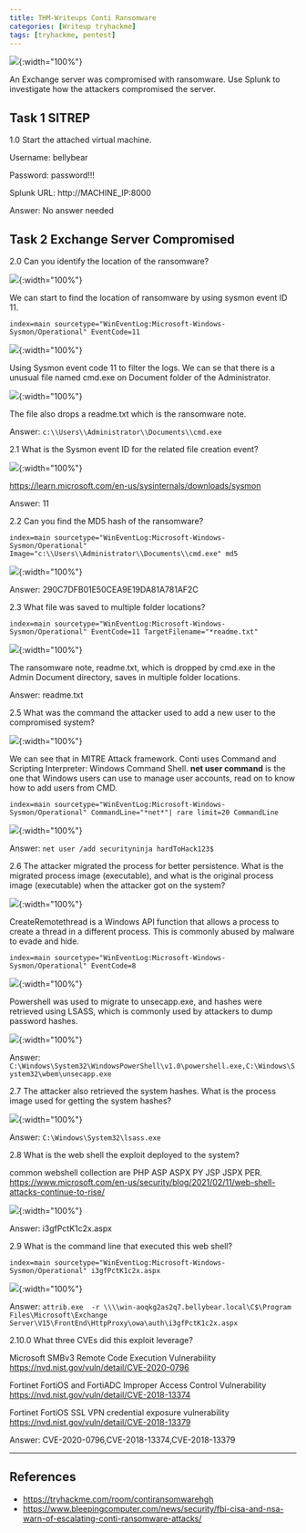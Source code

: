 ```yaml
---
title: THM-Writeups Conti Ransomware
categories: [Writeup tryhackme]
tags: [tryhackme, pentest]
---
```


![]({{site.baseurl}}/assets/img/2023-02-16-THM-Conti-22.png){:width="100%"}

An Exchange server was compromised with ransomware. Use Splunk to investigate how the attackers compromised the server.


## Task 1 SITREP

1.0 Start the attached virtual machine.

Username: bellybear

Password: password!!!

Splunk URL: http://MACHINE_IP:8000

Answer: No answer needed

## Task 2 Exchange Server Compromised 

2.0 Can you identify the location of the ransomware?

![]({{site.baseurl}}/assets/img/2023-02-16-THM-Conti-23.png){:width="100%"}

We can start to find the location of ransomware by using sysmon event ID 11.

``index=main sourcetype="WinEventLog:Microsoft-Windows-Sysmon/Operational" EventCode=11``

![]({{site.baseurl}}/assets/img/2023-02-16-THM-Conti-24.png){:width="100%"}

Using Sysmon event code 11 to filter the logs. We can se that there is a unusual file named cmd.exe on Document folder of the Administrator.

![]({{site.baseurl}}/assets/img/2023-02-16-THM-Conti-25.png){:width="100%"}

The file also drops a readme.txt which is the ransomware note.

Answer: ``c:\\Users\\Administrator\\Documents\\cmd.exe``

2.1 What is the Sysmon event ID for the related file creation event?

![]({{site.baseurl}}/assets/img/2023-02-16-THM-Conti-22.png){:width="100%"}

https://learn.microsoft.com/en-us/sysinternals/downloads/sysmon

Answer: 11

2.2 Can you find the MD5 hash of the ransomware?

``index=main sourcetype="WinEventLog:Microsoft-Windows-Sysmon/Operational" Image="c:\\Users\\Administrator\\Documents\\cmd.exe" md5``

![]({{site.baseurl}}/assets/img/2023-02-16-THM-Conti.png){:width="100%"}

Answer: 290C7DFB01E50CEA9E19DA81A781AF2C

2.3 What file was saved to multiple folder locations?

``index=main sourcetype="WinEventLog:Microsoft-Windows-Sysmon/Operational" EventCode=11 TargetFilename="*readme.txt"``

![]({{site.baseurl}}/assets/img/2023-02-16-THM-Conti-11.png){:width="100%"}

The ransomware note, readme.txt, which is dropped by cmd.exe in the Admin Document directory, saves in multiple folder locations.

Answer: readme.txt

2.5 What was the command the attacker used to add a new user to the compromised system?

![]({{site.baseurl}}/assets/img/2023-02-16-THM-Conti-12.png){:width="100%"}

We can see that in MITRE Attack framework. Conti uses Command and Scripting Interpreter: Windows Command Shell. **net user command**  is the one that Windows users can use to manage user accounts, read on to know how to add users from CMD.

``index=main sourcetype="WinEventLog:Microsoft-Windows-Sysmon/Operational" CommandLine="*net*"| rare limit=20 CommandLine``

![]({{site.baseurl}}/assets/img/2023-02-16-THM-Conti-14.png){:width="100%"}

Answer: ``net user /add securityninja hardToHack123$``

2.6 The attacker migrated the process for better persistence. What is the migrated process image (executable), and what is the original process image (executable) when the attacker got on the system?

![]({{site.baseurl}}/assets/img/2023-02-16-THM-Conti-15.png){:width="100%"}

CreateRemotethread is  a Windows API function that allows a process to create a thread in a different process. This is commonly abused by malware to evade and hide. 

``index=main sourcetype="WinEventLog:Microsoft-Windows-Sysmon/Operational" EventCode=8``

![]({{site.baseurl}}/assets/img/2023-02-16-THM-Conti-18.png){:width="100%"}

Powershell was used to migrate to unsecapp.exe, and hashes were retrieved using LSASS, which is commonly used by attackers to dump password hashes.

![]({{site.baseurl}}/assets/img/2023-02-16-THM-Conti-16.png){:width="100%"}


Answer: ``C:\Windows\System32\WindowsPowerShell\v1.0\powershell.exe,C:\Windows\System32\wbem\unsecapp.exe``


2.7 The attacker also retrieved the system hashes. What is the process image used for getting the system hashes?

![]({{site.baseurl}}/assets/img/2023-02-16-THM-Conti-17.png){:width="100%"}

Answer: ``C:\Windows\System32\lsass.exe``

2.8 What is the web shell the exploit deployed to the system?

common webshell collection are PHP ASP ASPX PY JSP JSPX PER. 
https://www.microsoft.com/en-us/security/blog/2021/02/11/web-shell-attacks-continue-to-rise/

![]({{site.baseurl}}/assets/img/2023-02-16-THM-Conti-19.png){:width="100%"}


Answer: i3gfPctK1c2x.aspx

2.9 What is the command line that executed this web shell?

``index=main sourcetype="WinEventLog:Microsoft-Windows-Sysmon/Operational" i3gfPctK1c2x.aspx``

![]({{site.baseurl}}/assets/img/2023-02-16-THM-Conti-20.png){:width="100%"}


Answer: ``attrib.exe  -r \\\\win-aoqkg2as2q7.bellybear.local\C$\Program Files\Microsoft\Exchange Server\V15\FrontEnd\HttpProxy\owa\auth\i3gfPctK1c2x.aspx``

2.10.0 What three CVEs did this exploit leverage?

Microsoft SMBv3 Remote Code Execution Vulnerability
https://nvd.nist.gov/vuln/detail/CVE-2020-0796

Fortinet FortiOS and FortiADC Improper Access Control Vulnerability
https://nvd.nist.gov/vuln/detail/CVE-2018-13374

Fortinet FortiOS SSL VPN credential exposure vulnerability
https://nvd.nist.gov/vuln/detail/CVE-2018-13379

Answer: CVE-2020-0796,CVE-2018-13374,CVE-2018-13379


---
## References
- https://tryhackme.com/room/contiransomwarehgh
- https://www.bleepingcomputer.com/news/security/fbi-cisa-and-nsa-warn-of-escalating-conti-ransomware-attacks/

